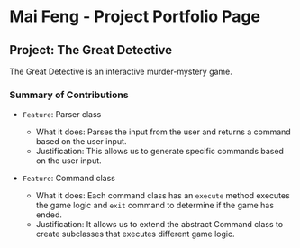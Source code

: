# Mai Feng - Project Portfolio Page

## Project: The Great Detective
The Great Detective is an interactive murder-mystery game.


### Summary of Contributions

- `Feature`: Parser class
  - What it does: Parses the input from the user and returns a command based on the user input.
  - Justification: This allows us to generate specific commands based on the user input.

- `Feature`: Command class
  - What it does: Each command class has an `execute` method executes the game logic and `exit` command to determine if the game has ended.
  - Justification: It allows us to extend the abstract Command class to create subclasses that executes different game logic.

